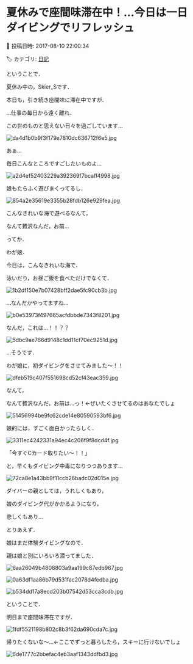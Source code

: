 # 夏休みで座間味滞在中！…今日は一日ダイビングでリフレッシュ

📅 投稿日時: 2017-08-10 22:00:34

🏷️ カテゴリ: [日記](cc4b5682fb7b8b144980957a978653fb0.md)

ということで．


夏休み中の，Skier_Sです．





本日も，引き続き座間味に滞在中ですが．


…仕事の毎日から遠く離れ．


この世のものと思えない日々を過ごしています…




![da4d1b0b9f3f179e7810dc636712f6e5.jpg](images/da4d1b0b9f3f179e7810dc636712f6e5.jpg)







あぁ…


毎日こんなところですごしたいものよ…




![a2d4ef52403229a392369f7bcaff4998.jpg](images/a2d4ef52403229a392369f7bcaff4998.jpg)







娘もたらふく遊びまくってるし．




![854a2e35619e3355b28fdb126e929fea.jpg](images/854a2e35619e3355b28fdb126e929fea.jpg)




こんなきれいな海で遊べるなんて，


なんて贅沢なんだ，お前…





ってか．


わが娘．


今日は，こんなきれいな海で．


泳いだり，お昼ご飯を食べただけでなくて．




![1b2df150e7b07428bff2dae5fc90cb3b.jpg](images/1b2df150e7b07428bff2dae5fc90cb3b.jpg)







…なんだかやってますね…




![b0e53973f497665acfdbbde7343f8201.jpg](images/b0e53973f497665acfdbbde7343f8201.jpg)




なんだ，これは…！！？？




![5dbc9ae766d9148c1dd11cf70ec9251d.jpg](images/5dbc9ae766d9148c1dd11cf70ec9251d.jpg)







…そうです．


わが娘に，初ダイビングをさせてみました～！！




![dfeb519c407f551698cd52cf43eac359.jpg](images/dfeb519c407f551698cd52cf43eac359.jpg)




なんて，


なんて贅沢なんだ，お前は…っ！←ぜいたくさせてるのはあなたでしょ




![51456994be9fc62cde14e80590593bf6.jpg](images/51456994be9fc62cde14e80590593bf6.jpg)







娘的には，すごく面白かったらしく．




![3311ec4242331a94ec4c206f9f8dcd4f.jpg](images/3311ec4242331a94ec4c206f9f8dcd4f.jpg)




「今すぐCカード取りたい～！！」


と，早くもダイビング中毒になりつつあります…




![72ca8e1a43bb9f11ccb26badc02d015e.jpg](images/72ca8e1a43bb9f11ccb26badc02d015e.jpg)




ダイバーの親としては，うれしくもあり，


娘のダイビング代がかかるようになり，


悲しくもあり…





とりあえず．


娘はまだ体験ダイビングなので．


親は娘と別にいろいろ潜ってました．




![6aa26049b4808803a9aa199c87edb967.jpg](images/6aa26049b4808803a9aa199c87edb967.jpg)









![0a63df1aa86b79d531fac2078d4fedba.jpg](images/0a63df1aa86b79d531fac2078d4fedba.jpg)









![b534dd17a8ecd203b07542d53cca3cdb.jpg](images/b534dd17a8ecd203b07542d53cca3cdb.jpg)







ということで．


明日まで座間味滞在ですが．




![1fdf5521198b802c8b3f62da690cda7c.jpg](images/1fdf5521198b802c8b3f62da690cda7c.jpg)




帰りたくないな～…←ここでずっと暮らしたら，スキーに行けないでしょ




![6de1777c2bbefac4eb3aaf1343ddfbd3.jpg](images/6de1777c2bbefac4eb3aaf1343ddfbd3.jpg)
